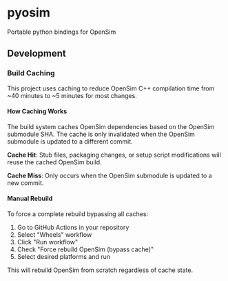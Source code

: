 # pyosim
Portable python bindings for OpenSim

## Development

### Build Caching

This project uses caching to reduce OpenSim C++ compilation time from ~40 minutes to ~5 minutes for most changes.

#### How Caching Works

The build system caches OpenSim dependencies based on the OpenSim submodule SHA. The cache is only invalidated when the OpenSim submodule is updated to a different commit.

**Cache Hit**: Stub files, packaging changes, or setup script modifications will reuse the cached OpenSim build.

**Cache Miss**: Only occurs when the OpenSim submodule is updated to a new commit.

#### Manual Rebuild

To force a complete rebuild bypassing all caches:

1. Go to GitHub Actions in your repository
2. Select "Wheels" workflow
3. Click "Run workflow" 
4. Check "Force rebuild OpenSim (bypass cache)"
5. Select desired platforms and run

This will rebuild OpenSim from scratch regardless of cache state.
